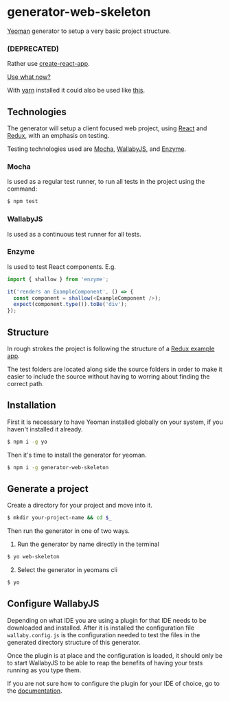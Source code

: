 # generator-web-skeleton

[Yeoman](http://yeoman.io/) generator to setup a very basic project structure.

### (DEPRECATED)

Rather use [create-react-app](https://github.com/facebookincubator/create-react-app). 

[Use what now?](https://facebook.github.io/react/blog/2016/07/22/create-apps-with-no-configuration.html)

With [yarn](https://yarnpkg.com/en/) installed it could also be used like [this](https://yarnpkg.com/blog/2017/05/12/introducing-yarn/).

## Technologies

The generator will setup a client focused web project, using [React](http://facebook.github.io/react/) and [Redux](http://redux.js.org/), with an emphasis on testing.

Testing technologies used are [Mocha](https://mochajs.org/), [WallabyJS](https://wallabyjs.com/), and [Enzyme](http://airbnb.io/enzyme/). 

### Mocha

Is used as a regular test runner, to run all tests in the project using the command:

```bash
$ npm test
```

### WallabyJS

Is used as a continuous test runner for all tests.

### Enzyme

Is used to test React components. E.g.

```js
import { shallow } from 'enzyme';

it('renders an ExampleComponent', () => {
  const component = shallow(<ExampleComponent />);
  expect(component.type()).toBe('div');
});
```

## Structure

In rough strokes the project is following the structure of a [Redux example app](https://github.com/reactjs/redux/tree/master/examples/todomvc).

The test folders are located along side the source folders in order to make it easier to include the source without having to worring about finding the correct path.

## Installation

First it is necessary to have Yeoman installed globally on your system, if you haven't installed it already.

```bash
$ npm i -g yo
```

Then it's time to install the generator for yeoman.

```bash
$ npm i -g generator-web-skeleton
```

## Generate a project

Create a directory for your project and move into it.

```bash
$ mkdir your-project-name && cd $_
```

Then run the generator in one of two ways.

1) Run the generator by name directly in the terminal
```bash
$ yo web-skeleton
```

2) Select the generator in yeomans cli
```bash
$ yo
```

## Configure WallabyJS

Depending on what IDE you are using a plugin for that IDE needs to be downloaded and installed. After it is installed the configuration file ```wallaby.config.js``` is the configuration needed to test the files in the generated directory structure of this generator.

Once the plugin is at place and the configuration is loaded, it should only be to start WallabyJS to be able to reap the benefits of having your tests running as you type them.
 
If you are not sure how to configure the plugin for your IDE of choice, go to the [documentation](https://wallabyjs.com/docs/intro/install.html).
